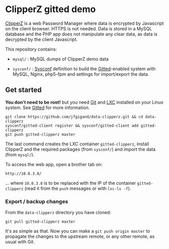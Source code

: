 # ClipperZ gitted demo

[ClipperZ](https://clipperz.is/) is a web Password Manager where data
is encrypted by Javascript on the client browser. HTTPS is not needed.
Data is stored in a MySQL database and the PHP app does not manipulate
any clear data, as data is decrypted by the client Javascript.

This repository contains:
* ```mysql/``` : MySQL dumps of ClipperZ demo data

* ```sysconf/``` : [Sysconf](https://github.com/geonef/sysconf.base/)
  definition to build the
  [Gitted](https://github.com/geonef/sysconf.gitted)-enabled system
  with MySQL, Nginx, php5-fpm and settings for import/export the
  data.


## Get started

**You don't need to be root!** but you need [Git](http://git-scm.com/)
and [LXC](https://linuxcontainers.org/) installed on your Linux
system. See [Gitted](https://github.com/geonef/sysconf.gitted) for
more information.

```
git clone https://github.com/jfgigand/data-clipperz.git && cd data-clipperz
sysconf/gitted-client register && sysconf/gitted-client add gitted-clipperz
git push gitted-clipperz master
```

The last command creates the LXC container ```gitted-clipperz```,
install ClipperZ and the required packages (from ```sysconf/```) and
import the data (from ```mysql/```).

To access the web app, open a brother tab on:
```
http://10.0.3.8/
```
... where ```10.0.3.8``` is to be replaced with the IP of the container ```gitted-clipperz``` (read it from the ```push``` messages or with ```lxc-ls -f```).


### Export / backup changes

From the ```data-clipperz``` directory you have cloned:
```
git pull gitted-clipperz master
```

It's as simple as that. Now you can make a ```git push origin
master``` to propagate the changes to the upstream remote, or any
other remote, as usual with Git.
